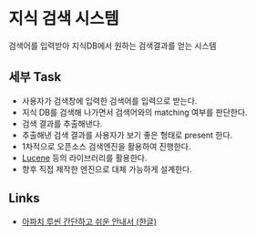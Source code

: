 # 지식 검색 시스템 #

검색어를 입력받아 지식DB에서 원하는 검색결과를 얻는 시스템

## 세부 Task ##
  * 사용자가 검색창에 입력한 검색어를 입력으로 받는다.
  * 지식 DB를 검색해 나가면서 검색어와의 matching 여부를 판단한다.
  * 검색 결과를 추출해낸다.
  * 추출해낸 검색 결과를 사용자가 보기 좋은 형태로 present 한다.
  * 1차적으로 오픈소스 검색엔진을 활용하여 진행한다.
  * [Lucene](http://lucene.apache.org/) 등의 라이브러리를 활용한다.
  * 향후 직접 제작한 엔진으로 대체 가능하게 설계한다.

## Links ##
  * [아파치 루씬 간단하고 쉬운 안내서 (한글)](http://www.ibm.com/developerworks/kr/library/tutorial/os-apachelucene/index.html)